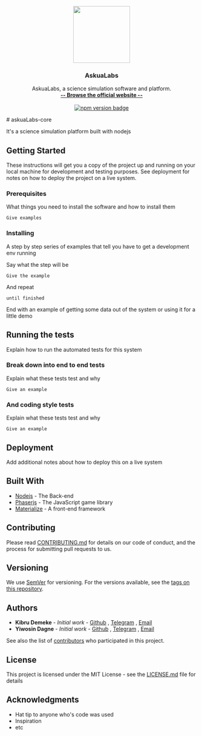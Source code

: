 <p align="center">
  <a href="http://materializecss.com/">
    <img src="http://materializecss.com/res/materialize.svg" width="150">
  </a>

  <h3 align="center">AskuaLabs</h3>

  <p align="center">
    AskuaLabs, a science simulation software and platform.
    <br>
    <a href="http://askual.com/askualabs"><strong>-- Browse the official website --</strong></a>
    <br>
    <br>
    <a href="https://nodejs.io/">
      <img src="https://img.shields.io/node/v/passport.svg" alt="npm version badge">
    </a>
</p>
# askuaLabs-core

It's a science simulation platform built with nodejs

## Getting Started

These instructions will get you a copy of the project up and running on your local machine for development and testing purposes. See deployment for notes on how to deploy the project on a live system.

### Prerequisites

What things you need to install the software and how to install them

```
Give examples
```

### Installing

A step by step series of examples that tell you have to get a development env running

Say what the step will be

```
Give the example
```

And repeat

```
until finished
```

End with an example of getting some data out of the system or using it for a little demo

## Running the tests

Explain how to run the automated tests for this system

### Break down into end to end tests

Explain what these tests test and why

```
Give an example
```

### And coding style tests

Explain what these tests test and why

```
Give an example
```

## Deployment

Add additional notes about how to deploy this on a live system

## Built With

* [Nodejs](http://www.dropwizard.io/1.0.2/docs/) - The Back-end
* [Phaserjs](http://www.dropwizard.io/1.0.2/docs/) - The JavaScript game library
* [Materialize](https://maven.apache.org/) - A front-end framework

## Contributing

Please read [CONTRIBUTING.md](https://gist.github.com/PurpleBooth/b24679402957c63ec426) for details on our code of conduct, and the process for submitting pull requests to us.

## Versioning

We use [SemVer](http://semver.org/) for versioning. For the versions available, see the [tags on this repository](https://github.com/your/project/tags).

## Authors

* **Kibru Demeke** - *Initial work* - [Github](https://github.com/deqiq) , [Telegram](https://telegram.me/deqiq) , [Email](kibdemta@gmail.com)
* **Yiwosin Dagne** - *Initial work* - [Github](https://github.com/PurpleBooth) , [Telegram](https://telegram.me/deqiq) , [Email](yonidagne@gmail.com)

See also the list of [contributors](https://github.com/askual/askuaLabs-core/contributors) who participated in this project.

## License

This project is licensed under the MIT License - see the [LICENSE.md](LICENSE.md) file for details

## Acknowledgments

* Hat tip to anyone who's code was used
* Inspiration
* etc
